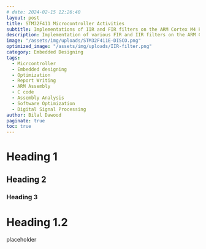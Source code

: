 ```yaml
---
# date: 2024-02-15 12:26:40
layout: post
title: STM32F411 Microcontroller Activities 
subtitle: Implementations of IIR and FIR filters on the ARM Cortex M4 Processor
description: Implementation of various FIR and IIR filters on the ARM Cortex M4 processor through the use of ARM Assembly and C Code. 
image: "/assets/img/uploads/STM32F411E-DISCO.png"
optimized_image: "/assets/img/uploads/IIR-filter.png"
category: Embedded Designing
tags:
  - Micrcontroller
  - Embedded designing
  - Optimization
  - Report Writing
  - ARM Assembly 
  - C code
  - Assembly Analysis
  - Software Optimization
  - Digital Signal Processing
author: Bilal Dawood
paginate: true
toc: true
---
```


# Heading 1
## Heading 2 
### Heading 3

# Heading 1.2
placeholder